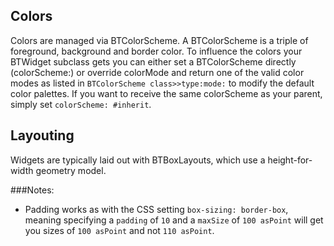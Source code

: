 ## Colors

Colors are managed via BTColorScheme. A BTColorScheme is a triple of foreground, background and border color. To influence the colors your BTWidget subclass gets you can either set a BTColorScheme directly (colorScheme:) or override colorMode and return one of the valid color modes as listed in `BTColorScheme class>>type:mode:` to modify the default color palettes. If you want to receive the same colorScheme as your parent, simply set `colorScheme: #inherit`.

## Layouting

Widgets are typically laid out with BTBoxLayouts, which use a height-for-width geometry model.

###Notes:
* Padding works as with the CSS setting `box-sizing: border-box`, meaning specifying a `padding` of `10` and a `maxSize` of `100 asPoint` will get you sizes of `100 asPoint` and not `110 asPoint`.